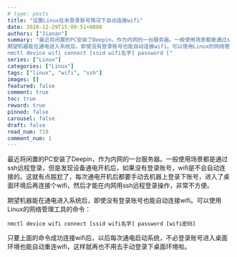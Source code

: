 ```yaml
---
# type: posts 
title: "设置Linux在未登录账号情况下自动连接wifi"
date: 2020-12-29T15:09:51+0800
authors: ["Jianan"]
summary: "最近将闲置的PC安装了Deepin，作为内网的一台服务器。一般使用场景都是通过ssh远程登录，但是发现设备通电开机后，如果没有登录账号，wifi是不会自动连接的。这就有点尴尬了，每次通电开机后都要手动去机器上登录下账号，进入了桌面环境后再连接个wifi，然后才能在内网用ssh远程登录操作，非常不方便。
期望机器能在通电进入系统后，即使没有登录账号也能自动连接wifi。可以使用Linux的网络管理工具的命令：
nmctl device wifi connect [ssid wifi名字] password ["
series: ["Linux"]
categories: ["Linux"]
tags: ["linux", "wifi", "ssh"]
images: []
featured: false
comment: true
toc: true
reward: true
pinned: false
carousel: false
draft: false
read_num: 719
comment_num: 1
---
```


最近将闲置的PC安装了Deepin，作为内网的一台服务器。一般使用场景都是通过ssh远程登录，但是发现设备通电开机后，如果没有登录账号，wifi是不会自动连接的。这就有点尴尬了，每次通电开机后都要手动去机器上登录下账号，进入了桌面环境后再连接个wifi，然后才能在内网用ssh远程登录操作，非常不方便。

期望机器能在通电进入系统后，即使没有登录账号也能自动连接wifi。可以使用Linux的网络管理工具的命令：

```shell
nmctl device wifi connect [ssid wifi名字] password [wifi密码]
```

只要上面的命令成功连接wifi后，以后每次通电启动系统，不必登录账号进入桌面环境也能自动重连wifi，这样就再也不用去手动登录下桌面环境啦。

